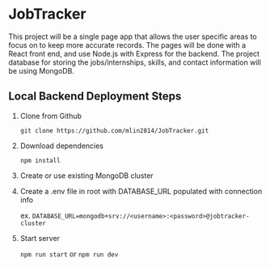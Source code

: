 # JobTracker

This project will be a single page app that allows the user specific areas to focus on to keep more accurate records. The pages will be done with a React front end, and use Node.js with Express for the backend. The project database for storing the jobs/internships, skills, and contact information will be using MongoDB.

## Local Backend Deployment Steps

 1. Clone from Github

	`git clone https://github.com/mlin2814/JobTracker.git`

 2. Download dependencies
	
	`npm install`

 3. Create or use existing MongoDB cluster

 4. Create a .env file in root with DATABASE_URL populated with connection info 

	ex. `DATABASE_URL=mongodb+srv://<username>:<password>@jobtracker-cluster`

 5. Start server

	`npm run start` or `npm run dev` 
